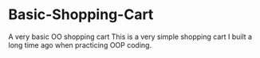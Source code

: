 # Basic-Shopping-Cart
A very basic OO shopping cart
This is a very simple shopping cart I built a long time ago when practicing OOP coding.
